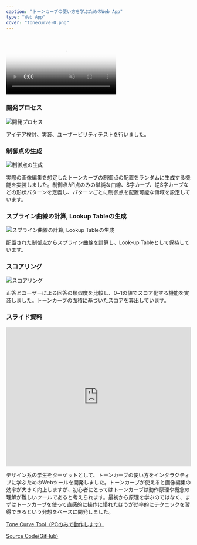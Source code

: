 ```yaml
---
caption: "トーンカーブの使い方を学ぶためのWeb App"
type: "Web App"
cover: "tonecurve-0.png"
---
```


### 
<video autoplay loop muted playsinline poster="/images/posters/tonecurve.png">
  <source src="/movies/tonecurve.mp4" type="video/mp4">
</video>

### 開発プロセス
<img src="/images/tonecurve-1.png" alt="開発プロセス">

アイデア検討、実装、ユーザービリティテストを行いました。

### 制御点の生成
<img src="/images/tonecurve-2.png" alt="制御点の生成">

実際の画像編集を想定したトーンカーブの制御点の配置をランダムに生成する機能を実装しました。制御点が1点のみの単純な曲線、S字カーブ、逆S字カーブなどの形状パターンを定義し、パターンごとに制御点を配置可能な領域を設定しています。

### スプライン曲線の計算, Lookup Tableの生成
<img src="/images/tonecurve-3.png" alt="スプライン曲線の計算, Lookup Tableの生成">

配置された制御点からスプライン曲線を計算し、Look-up Tableとして保持しています。

### スコアリング
<img src="/images/tonecurve-4.png" alt="スコアリング">

正答とユーザーによる回答の類似度を比較し、0~1の値でスコア化する機能を実装しました。トーンカーブの面積に基づいたスコアを算出しています。

<div class="iframe-margin"></div>

### スライド資料
<div style="left: 0; width: 100%; height: 0; position: relative; padding-bottom: 74.9296%;"><iframe src="https://speakerdeck.com/player/461220a7e5b143ec891651afe31c17ce" style="top: 0; left: 0; width: 100%; height: 100%; position: absolute; border: 0;" allowfullscreen scrolling="no" allow="encrypted-media;"></iframe></div>

デザイン系の学生をターゲットとして、トーンカーブの使い方をインタラクティブに学ぶためのWebツールを開発しました。トーンカーブが使えると画像編集の効率が大きく向上しますが、初心者にとってはトーンカーブは動作原理や概念の理解が難しいツールであると考えられます。最初から原理を学ぶのではなく、まずはトーンカーブを使って直感的に操作に慣れたほうが効率的にテクニックを習得できるという発想をベースに開発しました。

<p>
  <a href="https://tonecurve.netlify.app" target="_blank" rel="noopener noreferrer" >Tone Curve Tool（PCのみで動作します）</a>
</p>

<p>
  <a href="https://github.com/ReoHokazono/tonecurve" target="_blank" rel="noopener noreferrer" >Source Code(GitHub)</a>
</p>